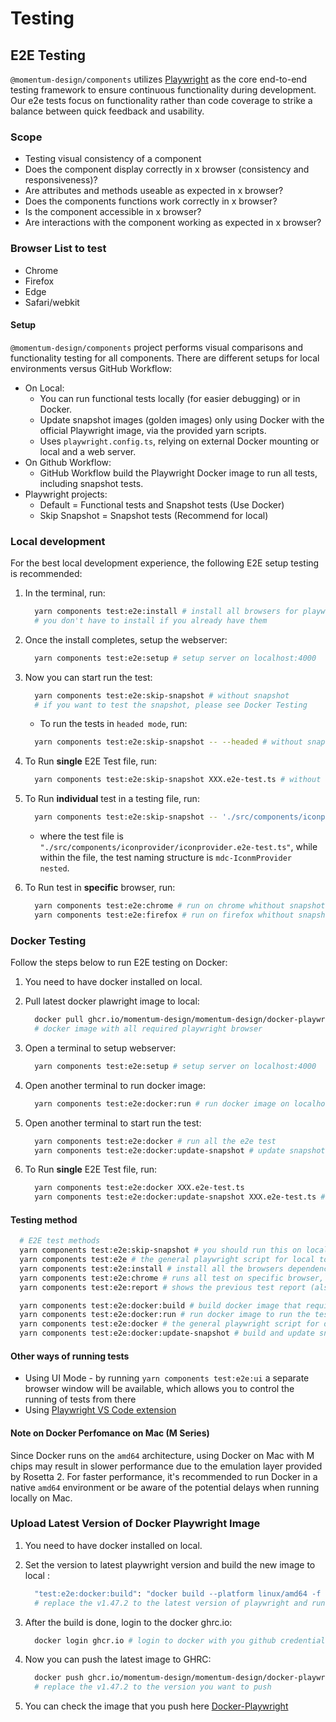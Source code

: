# Testing

## E2E Testing

`@momentum-design/components` utilizes [Playwright](https://playwright.dev/) as the core end-to-end testing framework to ensure continuous functionality during development. Our e2e tests focus on functionality rather than code coverage to strike a balance between quick feedback and usability.

### Scope

* Testing visual consistency of a component
* Does the component display correctly in x browser (consistency and responsiveness)?
* Are attributes and methods useable as expected in x browser?
* Does the components functions work correctly in x browser?
* Is the component accessible in x browser?
* Are interactions with the component working as expected in x browser?

### Browser List to test

* Chrome
* Firefox
* Edge
* Safari/webkit

#### Setup

`@momentum-design/components` project performs visual comparisons and functionality testing for all components. There are different setups for local environments versus GitHub Workflow:

- On Local:
  - You can run functional tests locally (for easier debugging) or in Docker.
  - Update snapshot images (golden images) only using Docker with the official Playwright image, via the provided yarn scripts.
  - Uses `playwright.config.ts`, relying on external Docker mounting or local and a web server.
- On Github Workflow:
  - GitHub Workflow build the Playwright Docker image to run all tests, including snapshot tests.
- Playwright projects:
  - Default = Functional tests and Snapshot tests (Use Docker)
  - Skip Snapshot = Snapshot tests (Recommend for local)

### Local development

For the best local development experience, the following E2E setup testing is recommended:

1. In the terminal, run:
   ```bash
     yarn components test:e2e:install # install all browsers for playwright to run on local
     # you don't have to install if you already have them
   ```
2. Once the install completes, setup the webserver:
   ```bash
     yarn components test:e2e:setup # setup server on localhost:4000
   ```
3. Now you can start run the test:
   ```bash
     yarn components test:e2e:skip-snapshot # without snapshot 
     # if you want to test the snapshot, please see Docker Testing
   ```
   - To run the tests in `headed mode`, run:
   ```bash
     yarn components test:e2e:skip-snapshot -- --headed # without snapshot
   ```
4. To Run <strong>single</strong> E2E Test file, run:
   ```bash
     yarn components test:e2e:skip-snapshot XXX.e2e-test.ts # without snapshot
   ```
5. To Run <strong>individual</strong> test in a testing file, run:
   ```bash
     yarn components test:e2e:skip-snapshot -- './src/components/iconprovider/iconprovider.e2e-test.ts' -g 'mdc-IconmProvider nested'
   ```
    - where the test file is `"./src/components/iconprovider/iconprovider.e2e-test.ts"`, while within the file, the test naming structure is `mdc-IconmProvider nested`.

6. To Run test in <strong>specific</strong> browser, run:
   ```bash
     yarn components test:e2e:chrome # run on chrome whithout snapshots
     yarn components test:e2e:firefox # run on firefox whithout snapshots
   ```

### Docker Testing

Follow the steps below to run E2E testing on Docker:

1. You need to have docker installed on local.

2. Pull latest docker plawright image to local:
   ```bash
     docker pull ghcr.io/momentum-design/momentum-design/docker-playwright:v.1.47.2
     # docker image with all required playwright browser
   ```
3. Open a terminal to setup webserver:
   ```bash
     yarn components test:e2e:setup # setup server on localhost:4000
   ```
4. Open another terminal to run docker image:
   ```bash
     yarn components test:e2e:docker:run # run docker image on localhost:3000
   ```
5. Open another terminal to start run the test:
   ```bash
     yarn components test:e2e:docker # run all the e2e test
     yarn components test:e2e:docker:update-snapshot # update snapshots
   ```
6. To Run <strong>single</strong> E2E Test file, run:
   ```bash
     yarn components test:e2e:docker XXX.e2e-test.ts 
     yarn components test:e2e:docker:update-snapshot XXX.e2e-test.ts # update snapshots
   ```

#### Testing method

```bash
  # E2E test methods
  yarn components test:e2e:skip-snapshot # you should run this on local, test are filter test base on snapshot condition check
  yarn components test:e2e # the general playwright script for local to run
  yarn components test:e2e:install # install all the browsers dependencies to local
  yarn components test:e2e:chrome # runs all test on specific browser, without snapshot
  yarn components test:e2e:report # shows the previous test report (also work for docker test)

  yarn components test:e2e:docker:build # build docker image that required for testing (can pull from GHCR)
  yarn components test:e2e:docker:run # run docker image to run the test
  yarn components test:e2e:docker # the general playwright script for docker to run (Follow Docker Testing Instruction)
  yarn components test:e2e:docker:update-snapshot # build and update snapshots (Only works if docker is installed)
```

#### Other ways of running tests

* Using UI Mode - by running `yarn components test:e2e:ui` a separate browser window will be available, which allows you to control the running of tests from there
* Using [Playwright VS Code extension](https://marketplace.visualstudio.com/items?itemName=ms-playwright.playwright)

#### Note on Docker Perfomance on Mac (M Series)

Since Docker runs on the `amd64` architecture, using Docker on Mac with M chips may result in slower performance due to the emulation layer provided by Rosetta 2. For faster performance, it's recommended to run Docker in a native `amd64` environment or be aware of the potential delays when running locally on Mac.


### Upload Latest Version of Docker Playwright Image
1. You need to have docker installed on local.

2. Set the version to latest playwright version and build the new image to local :
   ```bash
     "test:e2e:docker:build": "docker build --platform linux/amd64 -f ./config/playwright/docker/utils/Dockerfile.test.postbuild -t ghcr.io/momentum-design/momentum-design/docker-playwright:v1.47.2 ."
     # replace the v1.47.2 to the latest version of playwright and run this script to build new image
   ```
3. After the build is done, login to the docker ghrc.io:
   ```bash
     docker login ghcr.io # login to docker with you github credentials
   ```
4. Now you can push the latest image to GHRC:
   ```bash
     docker push ghcr.io/momentum-design/momentum-design/docker-playwright:v1.47.2
     # replace the v1.47.2 to the version you want to push
   ```
5. You can check the image that you push here [Docker-Playwright](https://github.com/orgs/momentum-design/packages/container/package/momentum-design%2Fdocker-playwright)
